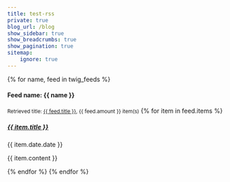 ```yaml
---
title: test-rss
private: true
blog_url: /blog
show_sidebar: true
show_breadcrumbs: true
show_pagination: true
sitemap:
    ignore: true
---
```


{% for name, feed in twig_feeds %}
  <h4>Feed name: {{ name }}</h4>
  <small>Retrieved title: <a href="{{ feed.source }}">{{ feed.title }}</a>, {{ feed.amount }} item(s)</small>
 {% for item in feed.items %}
<h5>
<a href="{{ item.url }}">{{ item.title }}</a>
  </h5>
  <time>{{ item.date.date }}</time>
  <p>{{ item.content }}</p>
 {% endfor %}
{% endfor %}